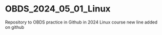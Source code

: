 # OBDS_2024_05_01_Linux
Repository to OBDS practice in Github in 2024 Linux course
new line added on github
